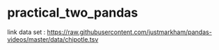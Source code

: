 # practical_two_pandas

link data set :
https://raw.githubusercontent.com/justmarkham/pandas-videos/master/data/chipotle.tsv
